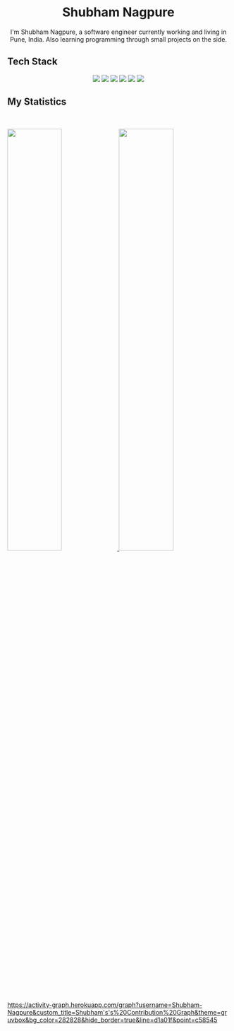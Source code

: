 <div align="center">
  <h1>
    <b>Shubham Nagpure</b>
  </h1>
  
  I'm Shubham Nagpure, a software engineer currently working and living in Pune, India. Also learning programming through small projects on the side.
</div>

## Tech Stack
<p>
  <div align="center">
    <img src="https://img.shields.io/badge/-HTML-c58545?style=for-the-badge&logo=html5&logoColor=c58545&labelColor=282828">
    <img src="https://img.shields.io/badge/-CSS-d1a01f?style=for-the-badge&logo=css3&logoColor=d1a01f&labelColor=282828">
    <img src="https://img.shields.io/badge/-JavaScript-yellow?style=for-the-badge&logo=javascript&logoColor=yellow&labelColor=282828">
    <img src="https://img.shields.io/badge/-TypeScript-blue?style=for-the-badge&logo=typescript&logoColor=white&labelColor=282828">
    <img src="https://img.shields.io/badge/-React-blue?style=for-the-badge&logo=react&logoColor=white&labelColor=282828">
    <img src="https://img.shields.io/badge/-ruby-red?style=for-the-badge&logo=ruby&logoColor=red&labelColor=282828">
  </div>
</p>

## My Statistics

<br/>
<p align="left">
  <a href="https://abhigyantrips.dev/">
  <img width="49.5%" src="https://github-readme-stats.vercel.app/api?username=Shubham-Nagpure&show_icons=true&theme=gruvbox&hide_border=true" />
    <img width="49.5%" src="https://github-readme-streak-stats.herokuapp.com?user=Shubham-Nagpure&theme=gruvbox&hide_border=true" />
  </a>
</p>
<br>

https://activity-graph.herokuapp.com/graph?username=Shubham-Nagpure&custom_title=Shubham's's%20Contribution%20Graph&theme=gruvbox&bg_color=282828&hide_border=true&line=d1a01f&point=c58545
